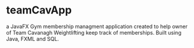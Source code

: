 # teamCavApp

a JavaFX Gym membership managment application created to help owner of Team Cavanagh Weightlifting keep track of memberships. Built using Java, FXML and SQL.

